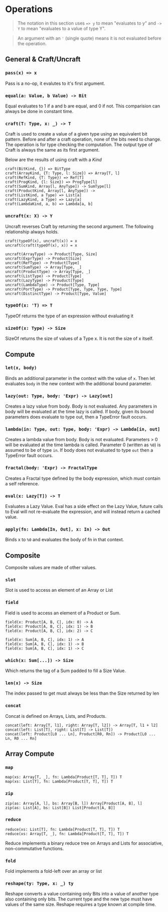 # Operations

> The notation in this section uses `=> y` to mean "evaluates to y" and `-> Y` to mean "evaluates to a value of type Y".

> An argument with an `'` (single quote) means it is not evaluated before the operation.

## General & Craft/Uncraft

### `pass(x) => x`
Pass is a no-op, it evalutes to it's first argument.

### `equal(a: Value, b Value) -> Bit`
Equal evaluates to 1 if a and b are equal, and 0 if not.
This comparision can always be done in constant time.

### `craft(T: Type, x: _) -> T`
Craft is used to create a value of a given type using an equivalent bit pattern.
Before and after a craft operation, none of the bits need to change.  The operation is for type checking the computation.
The output type of Craft is always the same as its first argument.

Below are the results of using craft with a *Kind*
```
craft(BitKind, {}) => BitType
craft(ArrayKind, {T: Type, l: Size}) => Array[T, l]
craft(RefKind, {T: Type}) => Ref[T]
craft(ProgKind, {l: Size}) => ProgType[l]
craft(SumKind, Array[l, AnyType]) -> SumType[l]
craft(ProductKind, Array[l, AnyType]) ->
craft(ListKind, a Type) => List[a]
craft(LazyKind, a Type) => Lazy[a]
craft(LambdaKind, a, b) => Lambda[a, b]
```

### `uncraft(x: X) -> Y`
Uncraft reverses Craft by returning the second argument.
The following relationship always holds.
```
craft(typeOf(x), uncraft(x)) = x
uncraft(craft(typeOf(x), x)) = x
```

```
uncraft(ArrayType) -> Product[Type, Size]
uncraft(ExprType) -> Product[Size]
uncraft(RefType) -> Product[Type]
uncraft(SumType) -> Array[Type, _]
uncraft(ProductType) -> Array[Type, _]
uncraft(ListType) -> Product[Type]
uncraft(LazyType) -> Prouduct[Type]
uncraft(LambdaType) -> Product[Type, Type]
uncraft(PortType) -> Product[Type, Type, Type, Type]
uncraft(DistinctType) -> Product[Type, Value]
```

### `typeOf(x: 'T) => T`
TypeOf returns the type of an expression without evaluating it

### `sizeOf(x: Type) -> Size`
SizeOf returns the size of values of a Type x.  It is not the size of x itself.

## Compute

### `let(x, body)`
Binds an additional parameter in the context with the value of `x`.
Then let evaluates `body` in the new context with the additional bound parameter.

### `lazy(out: Type, body: 'Expr) -> Lazy[out]`
Creates a lazy value from body.
Body is not evaluated.
Any parameters in body will be evaluated at the time lazy is called.
If body, given its bound parameters does evaluate to type out, then a TypeError fault occurs.

### `lambda(in: Type, out: Type, body: 'Expr) -> Lambda[in, out]`
Creates a lambda value from body.
Body is not evaluated.
Parameters > 0 will be evaluated at the time lambda is called.
Parameter 0 (written as `%0`) is assumed to be of type `in`.
If body does not evaluated to type `out` then a TypeError fault occurs.

### `fractal(body: 'Expr) -> FractalType`
Creates a Fractal type defined by the body expression, which *must* contain a self reference.

### `eval(x: Lazy[T]) -> T`
Evaluates a Lazy Value.
Eval has a side effect on the Lazy Value, future calls to Eval will not re-evaluate the expression, and will instead return a cached value.

### `apply(fn: Lambda[In, Out], x: In) -> Out`
Binds x to `%0` and evaluates the body of fn in that context.

## Composite
Composite values are made of other values.

### `slot`
Slot is used to access an element of an Array or List

### `field`
Field is used to access an element of a Product or Sum.

```
field(x: Product[A, B, C], idx: 0) -> A
field(x: Product[A, B, C], idx: 1) -> B
field(x: Product[A, B, C], idx: 2) -> C

field(x: Sum[A, B, C], idx: 1) -> A
field(x: Sum[A, B, C], idx: 1) -> B
field(x: Sum[A, B, C], idx: 1) -> C
```

### `which(x: Sum[...]) -> Size`
Which returns the tag of a Sum padded to fill a Size Value.

### `len(x) -> Size`
The index passed to get must always be less than the Size returned by len

### `concat`
Concat is defined on Arrays, Lists, and Products.

```
concat(left: Array[T, l1], right: Array[T, l2]) -> Array[T, l1 + l2]
concat(left: List[T], right: List[T] -> List[T])
concat(left: Product[L0 ... Ln], Product[R0, Rn]) -> Product[L0 ... Ln, R0 ... Rn]
```

## Array Compute

### `map`
```
map(xs: Array[T, _], fn: Lambda[Product[T, T], T]) T
map(xs: List[T], fn: Lambda[Product[T, T], T]) T
```

### `zip`
```
zip(as: Array[A, l], bs: Array[B, l]) Array[Product[A, B], l]
zip(as: List[A], bs: List[B]) List[Product[A, B]]
```

### `reduce`
```
reduce(xs: List[T], fn: Lambda[Product[T, T], T]) T
reduce(xs: Array[T, _], fn: Lambda[Product[T, T], T]) T
```

Reduce implements a binary reduce tree on Arrays and Lists for associative, non-commutative functions.

### `fold`
Fold implements a fold-left over an array or list

### `reshape(ty: Type, x: _) ty`
Reshape converts a value containing only Bits into a value of another type also containing only bits.
The current type and the new type must have values of the same size.
Reshape requires a type known at compile time.
